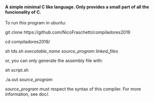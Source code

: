 
<h4>A simple minimal C like language. Only provides a small part of all the funcionality of C.</h4>
<p>To run this program in ubuntu:</p>
<p> git clone https://github.com/NicoFraschetti/compiladores2019</p>
<p>  cd compiladores2019/</p>
<p>  sh tds.sh <i>executable_name source_program linked_files</i> </p>
<p>  or, you can only generate the assembly file with:</p>
<p>  sh script.sh </p> 
<p>  ./a.out <i>source_program</i> </p>
  
 <p> <i>source_program</i> must respect the syntax of this compiler. For more information, see doc/. </p>

